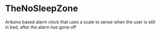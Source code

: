 # TheNoSleepZone
Arduino based alarm clock that uses a scale to sense when the user is still in bed, after the alarm has gone off
